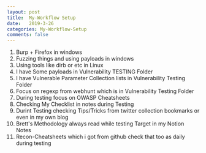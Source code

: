 ```yaml
---
layout: post
title:  My-Workflow Setup
date:   2019-3-26 
categories: My-Workflow-Setup
comments: false
---
```


1. Burp + Firefox in windows
2. Fuzzing things and using payloads in windows
3. Using tools like dirb or etc  in Linux
4. I have Some payloads in Vulnerability TESTING Folder
5. I have Vulnerable Parameter Collection lists in Vulnerability Testing Folder
6. Focus on regexp from webhunt which is in Vulnerability Testing Folder
7. During testing focus on OWASP Cheatsheets
8. Checking My Checklist in notes during Testing
9. Durint Testing checking Tips/Tricks from twitter collection bookmarks or even in my own blog
10. Brett's Methodology always read while testing Target in my Notion Notes
11. Recon-Cheatsheets which i got from github check that too as daily during testing
